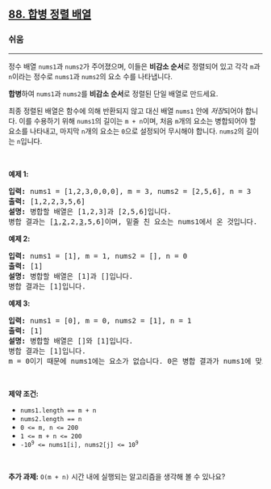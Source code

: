 <h2><a href="https://leetcode.com/problems/merge-sorted-array">88. 합병 정렬 배열</a></h2><h3>쉬움</h3><hr><p>정수 배열 <code>nums1</code>과 <code>nums2</code>가 주어졌으며, 이들은 <strong>비감소 순서</strong>로 정렬되어 있고 각각 <code>m</code>과 <code>n</code>이라는 정수로 <code>nums1</code>과 <code>nums2</code>의 요소 수를 나타냅니다.</p>

<p><strong>합병</strong>하여 <code>nums1</code>과 <code>nums2</code>를 <strong>비감소 순서</strong>로 정렬된 단일 배열로 만드세요.</p>

<p>최종 정렬된 배열은 함수에 의해 반환되지 않고 대신 배열 <code>nums1</code> 안에 <em>저장</em>되어야 합니다. 이를 수용하기 위해 <code>nums1</code>의 길이는 <code>m + n</code>이며, 처음 <code>m</code>개의 요소는 병합되어야 할 요소를 나타내고, 마지막 <code>n</code>개의 요소는 <code>0</code>으로 설정되어 무시해야 합니다. <code>nums2</code>의 길이는 <code>n</code>입니다.</p>

<p>&nbsp;</p>
<p><strong class="example">예제 1:</strong></p>

<pre>
<strong>입력:</strong> nums1 = [1,2,3,0,0,0], m = 3, nums2 = [2,5,6], n = 3
<strong>출력:</strong> [1,2,2,3,5,6]
<strong>설명:</strong> 병합할 배열은 [1,2,3]과 [2,5,6]입니다.
병합 결과는 [<u>1</u>,<u>2</u>,2,<u>3</u>,5,6]이며, 밑줄 친 요소는 nums1에서 온 것입니다.
</pre>

<p><strong class="example">예제 2:</strong></p>

<pre>
<strong>입력:</strong> nums1 = [1], m = 1, nums2 = [], n = 0
<strong>출력:</strong> [1]
<strong>설명:</strong> 병합할 배열은 [1]과 []입니다.
병합 결과는 [1]입니다.
</pre>

<p><strong class="example">예제 3:</strong></p>

<pre>
<strong>입력:</strong> nums1 = [0], m = 0, nums2 = [1], n = 1
<strong>출력:</strong> [1]
<strong>설명:</strong> 병합할 배열은 []와 [1]입니다.
병합 결과는 [1]입니다.
m = 0이기 때문에 nums1에는 요소가 없습니다. 0은 병합 결과가 nums1에 맞도록 하기 위해 있는 것입니다.
</pre>

<p>&nbsp;</p>
<p><strong>제약 조건:</strong></p>

<ul>
	<li><code>nums1.length == m + n</code></li>
	<li><code>nums2.length == n</code></li>
	<li><code>0 &lt;= m, n &lt;= 200</code></li>
	<li><code>1 &lt;= m + n &lt;= 200</code></li>
	<li><code>-10<sup>9</sup> &lt;= nums1[i], nums2[j] &lt;= 10<sup>9</sup></code></li>
</ul>

<p>&nbsp;</p>
<p><strong>추가 과제:</strong> <code>O(m + n)</code> 시간 내에 실행되는 알고리즘을 생각해 볼 수 있나요?</p>